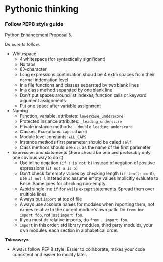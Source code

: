 # Pythonic thinking

### Follow PEP8 style guide

Python Enhancement Proposal 8.

Be sure to follow:
* Whitespace
  * 4 whitespace (for syntactically significant)
  * No tabs
  * 80-character
  * Long expressions continuation should be 4 extra spaces from their normal indentation level
  * In a file functions and classes separated by two blank lines
  * In a class method separated by one blank line
  * Don't put spaces around list indexes, function calls or keyword argument assignments
  * Put one space after variable assignment
* Naming
  * Function, variable, attributes: `lowercase_underscore`
  * Protected instance attributes: `_leading_underscore`
  * Private instance methods: `__double_leading_underscore`
  * Classes, Exceptions: `CapitalWord`
  * Module level constants: `ALL_CAPS`
  * Instance methods first parameter should be called `self`
  * Class methods should use `cls` as the name of the first parameter
* Expression and statements (there should be one and preferably only one obvious way to do it)
  * Use inline negation `(if a is not b)` instead of negation of positive expressions `(if not a is b)`
  * Don't check for empty values by checking length (`if len(l) == 0`), use `if not l` instead and assume empty values implicitly evaluate to False. Same goes for checking non-empty.
  * Avoid single line `if` `for` `while` `except` statements. Spread them over multiple lines.
  * Always put `import` at top of file
  * Always use absolute names for modules when importing them, not names relative to the current module's own path. Do `from bar import foo`, not just `import foo`.
  * If you must do relative imports, do `from . import foo`.
  * `import` in this order: std library modules, third party modules, your own modules, each section in alphabetical order.

**Takeaways**
* Always follow PEP 8 style. Easier to collaborate, makes your code consistent and easier to modify later.
